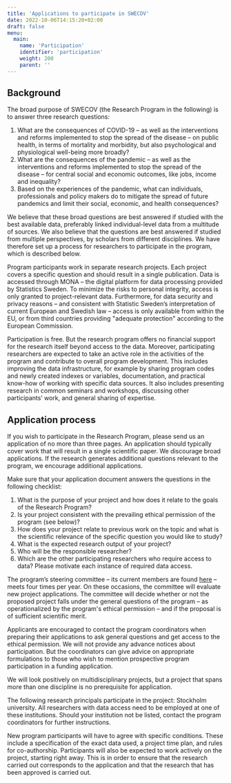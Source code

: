 ```yaml
---
title: 'Applications to participate in SWECOV'
date: 2022-10-06T14:15:20+02:00
draft: false
menu:
  main:
    name: 'Participation'
    identifier: 'participation'
    weight: 200
    parent: ''
---
```


## Background

The broad purpose of SWECOV (the Research Program in the following) is to answer three research questions:

  1.	What are the consequences of COVID-19 – as well as the interventions and reforms implemented to stop the spread of the disease – on public health, in terms of mortality and morbidity, but also psychological and physiological well-being more broadly?
  2.	What are the consequences of the pandemic – as well as the interventions and reforms implemented to stop the spread of the disease – for central social and economic outcomes, like jobs, income and inequality?
  3.	Based on the experiences of the pandemic, what can individuals, professionals and policy makers do to mitigate the spread of future pandemics and limit their social, economic, and health consequences?

We believe that these broad questions are best answered if studied with the best available data, preferably linked individual-level data from a multitude of sources. We also believe that the questions are best answered if studied from multiple perspectives, by scholars from different disciplines. We have therefore set up a process for researchers to participate in the program, which is described below.

Program participants work in separate research projects. Each project covers a specific question and should result in a single publication. Data is accessed through MONA – the digital platform for data processing provided by Statistics Sweden. To minimize the risks to personal integrity, access is only granted to project-relevant data. Furthermore, for data security and privacy reasons – and consistent with Statistic Sweden’s interpretation of current European and Swedish law – access is only available from within the EU, or from third countries providing "adequate protection" according to the European Commission.

Participation is free. But the research program offers no financial support for the research itself beyond access to the data. Moreover, participating researchers are expected to take an active role in the activities of the program and contribute to overall program development. This includes improving the data infrastructure, for example by sharing program codes and newly created indexes or variables, documentation, and practical know-how of working with specific data sources. It also includes presenting research in common seminars and workshops, discussing other participants’ work, and general sharing of expertise.

## Application process

If you wish to participate in the Research Program, please send us an application of no more than three pages.  An application should typically cover work that will result in a single scientific paper. We discourage broad applications. If the research generates additional questions relevant to the program, we encourage additional applications.

Make sure that your application document answers the questions in the following checklist:

  1.	What is the purpose of your project and how does it relate to the goals of the Research Program?
  2.	Is your project consistent with the prevailing ethical permission of the program (see below)?
  3.	How does your project relate to previous work on the topic and what is the scientific relevance of the specific question you would like to study?
  4.	What is the expected research output of your project?
  5.	Who will be the responsible researcher?
  6.	Which are the other participating researchers who require access to data? Please motivate each instance of required data access.

The program’s steering committee – its current members are found [here](../aboutus/) – meets four times per year. On these occasions, the committee will evaluate new project applications. The committee will decide whether or not the proposed project falls under the general questions of the program – as operationalized by the program's ethical permission – and if the proposal is of sufficient scientific merit.

Applicants are encouraged to contact the program coordinators when preparing their applications to ask general questions and get access to the ethical permission. We will not provide any advance notices about participation. But the coordinators can give advice on appropriate formulations to those who wish to mention prospective program participation in a funding application.

We will look positively on multidisciplinary projects, but a project that spans more than one discipline is no prerequisite for application.

The following research principals participate in the project: Stockholm university. All researchers with data access need to be employed at one of these institutions. Should your institution not be listed, contact the program coordinators for further instructions.

New program participants will have to agree with specific conditions. These include a specification of the exact data used, a project time plan, and rules for co-authorship. Participants will also be expected to work actively on the project, starting right away. This is in order to ensure that the research carried out corresponds to the application and that the research that has been approved is carried out.
